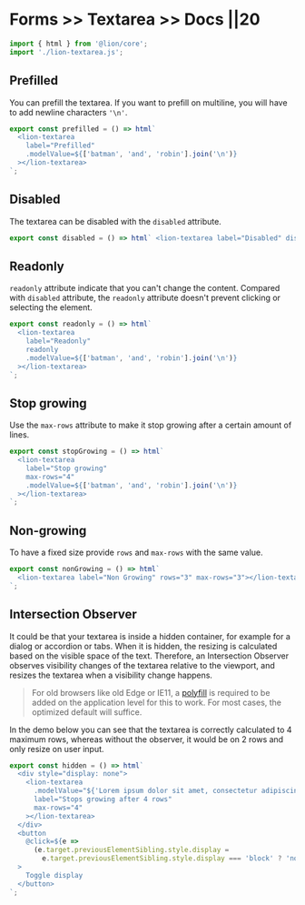 # Forms >> Textarea >> Docs ||20

```js script
import { html } from '@lion/core';
import './lion-textarea.js';
```

## Prefilled

You can prefill the textarea. If you want to prefill on multiline, you will have to add newline characters `'\n'`.

```js preview-story
export const prefilled = () => html`
  <lion-textarea
    label="Prefilled"
    .modelValue=${['batman', 'and', 'robin'].join('\n')}
  ></lion-textarea>
`;
```

## Disabled

The textarea can be disabled with the `disabled` attribute.

```js preview-story
export const disabled = () => html` <lion-textarea label="Disabled" disabled></lion-textarea> `;
```

## Readonly

`readonly` attribute indicate that you can't change the content. Compared with `disabled` attribute, the `readonly` attribute doesn't prevent clicking or selecting the element.

```js preview-story
export const readonly = () => html`
  <lion-textarea
    label="Readonly"
    readonly
    .modelValue=${['batman', 'and', 'robin'].join('\n')}
  ></lion-textarea>
`;
```

## Stop growing

Use the `max-rows` attribute to make it stop growing after a certain amount of lines.

```js preview-story
export const stopGrowing = () => html`
  <lion-textarea
    label="Stop growing"
    max-rows="4"
    .modelValue=${['batman', 'and', 'robin'].join('\n')}
  ></lion-textarea>
`;
```

## Non-growing

To have a fixed size provide `rows` and `max-rows` with the same value.

```js preview-story
export const nonGrowing = () => html`
  <lion-textarea label="Non Growing" rows="3" max-rows="3"></lion-textarea>
`;
```

## Intersection Observer

It could be that your textarea is inside a hidden container, for example for a dialog or accordion or tabs.
When it is hidden, the resizing is calculated based on the visible space of the text.
Therefore, an Intersection Observer observes visibility changes of the textarea relative to the viewport, and resizes the textarea when a visibility change happens.

> For old browsers like old Edge or IE11, a [polyfill](https://github.com/w3c/IntersectionObserver/tree/master/polyfill) is required to be added on the application level for this to work.
> For most cases, the optimized default will suffice.

In the demo below you can see that the textarea is correctly calculated to 4 maximum rows, whereas without the observer, it would be on 2 rows and only resize on user input.

```js preview-story
export const hidden = () => html`
  <div style="display: none">
    <lion-textarea
      .modelValue="${'Lorem ipsum dolor sit amet, consectetur adipiscing elit, sed do eiusmod tempor incididunt ut labore et dolore magna aliqua. Ut enim ad minim veniam, quis nostrud exercitation ullamco laboris nisi ut aliquip ex ea commodo consequat. Duis aute irure dolor in reprehenderit in voluptate velit esse cillum dolore eu fugiat nulla pariatur. Excepteur sint occaecat cupidatat non proident, sunt in culpa qui officia deserunt mollit anim id est laborum.'}"
      label="Stops growing after 4 rows"
      max-rows="4"
    ></lion-textarea>
  </div>
  <button
    @click=${e =>
      (e.target.previousElementSibling.style.display =
        e.target.previousElementSibling.style.display === 'block' ? 'none' : 'block')}
  >
    Toggle display
  </button>
`;
```
